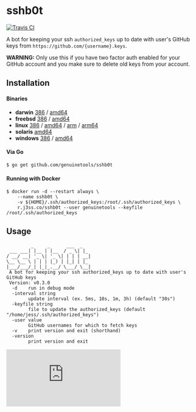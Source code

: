 # sshb0t

[![Travis CI](https://travis-ci.org/genuinetools/sshb0t.svg?branch=master)](https://travis-ci.org/genuinetools/sshb0t)

A bot for keeping your ssh `authorized_keys` up to date with user's GitHub keys
from `https://github.com/{username}.keys`.

**WARNING:** Only use this if you have two factor auth enabled for your GitHub
account and you make sure to delete old keys from your account.

## Installation

#### Binaries

- **darwin** [386](https://github.com/genuinetools/sshb0t/releases/download/v0.3.0/sshb0t-darwin-386) / [amd64](https://github.com/genuinetools/sshb0t/releases/download/v0.3.0/sshb0t-darwin-amd64)
- **freebsd** [386](https://github.com/genuinetools/sshb0t/releases/download/v0.3.0/sshb0t-freebsd-386) / [amd64](https://github.com/genuinetools/sshb0t/releases/download/v0.3.0/sshb0t-freebsd-amd64)
- **linux** [386](https://github.com/genuinetools/sshb0t/releases/download/v0.3.0/sshb0t-linux-386) / [amd64](https://github.com/genuinetools/sshb0t/releases/download/v0.3.0/sshb0t-linux-amd64) / [arm](https://github.com/genuinetools/sshb0t/releases/download/v0.3.0/sshb0t-linux-arm) / [arm64](https://github.com/genuinetools/sshb0t/releases/download/v0.3.0/sshb0t-linux-arm64)
- **solaris** [amd64](https://github.com/genuinetools/sshb0t/releases/download/v0.3.0/sshb0t-solaris-amd64)
- **windows** [386](https://github.com/genuinetools/sshb0t/releases/download/v0.3.0/sshb0t-windows-386) / [amd64](https://github.com/genuinetools/sshb0t/releases/download/v0.3.0/sshb0t-windows-amd64)

#### Via Go

```bash
$ go get github.com/genuinetools/sshb0t
```

#### Running with Docker

```console
$ docker run -d --restart always \
    --name sshb0t \
    -v ${HOME}/.ssh/authorized_keys:/root/.ssh/authorized_keys \
    r.j3ss.co/sshb0t --user genuinetools --keyfile /root/.ssh/authorized_keys
```

## Usage

```console
         _     _      ___  _
 ___ ___| |__ | |__  / _ \| |_
/ __/ __| '_ \| '_ \| | | | __|
\__ \__ \ | | | |_) | |_| | |_
|___/___/_| |_|_.__/ \___/ \__|
 A bot for keeping your ssh authorized_keys up to date with user's GitHub keys
 Version: v0.3.0
  -d    run in debug mode
  -interval string
        update interval (ex. 5ms, 10s, 1m, 3h) (default "30s")
  -keyfile string
        file to update the authorized_keys (default "/home/jess/.ssh/authorized_keys")
  -user value
        GitHub usernames for which to fetch keys
  -v    print version and exit (shorthand)
  -version
        print version and exit
```



[![Analytics](https://ga-beacon.appspot.com/UA-29404280-16/sshb0t/README.md)](https://github.com/genuinetools/sshb0t)
